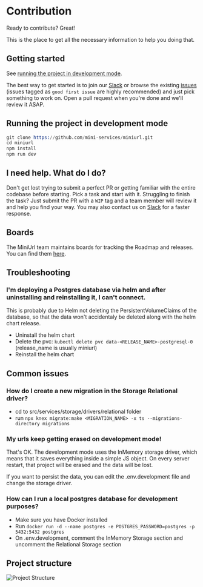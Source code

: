 # Contribution

Ready to contribute? Great!

This is the place to get all the necessary information to help you doing that.

## Getting started

See [running the project in development mode](#running-the-project-in-development-mode).

The best way to get started is to join our [Slack](https://join.slack.com/t/mini-services/shared_invite/zt-kkr2n6nl-AlboXMQO~~atqUM2Wd0oPg) or browse the existing [issues](https://github.com/mini-services/miniurl/issues/new/choose) (issues tagged as `good first issue` are highly recommended) and just pick something to work on. Open a pull request when you're done and we'll review it ASAP.

## Running the project in development mode
```s
git clone https://github.com/mini-services/miniurl.git
cd miniurl
npm install
npm run dev
```
## I need help. What do I do?
Don't get lost trying to submit a perfect PR or getting familiar with the entire codebase before starting. Pick a task and start with it. Struggling to finish the task? Just submit the PR with a `WIP` tag and a team member will review it and help you find your way. You may also contact us on [Slack](https://join.slack.com/t/mini-services/shared_invite/zt-kkr2n6nl-AlboXMQO~~atqUM2Wd0oPg) for a faster response.
## Boards

The MiniUrl team maintains boards for tracking the Roadmap and releases. You can find them [here](https://github.com/mini-services/miniurl/projects).

## Troubleshooting

### I'm deploying a Postgres database via helm and after uninstalling and reinstalling it, I can't connect.
This is probably due to Helm not deleting the PersistentVolumeClaims of the database, so that the data won't accidentaly be deleted along with the helm chart release.

-   Uninstall the helm chart
-   Delete the pvc: `kubectl delete pvc data-<RELEASE_NAME>-postgresql-0` (release_name is usually miniurl)
-   Reinstall the helm chart

## Common issues

### How do I create a new migration in the Storage Relational driver?
-   cd to src/services/storage/drivers/relational folder
-   run `npx knex migrate:make <MIGRATION_NAME> -x ts --migrations-directory migrations`

### My urls keep getting erased on development mode!
That's OK. The development mode uses the InMemory storage driver, which means that it saves everything inside a simple JS object. On every server restart, that project will be erased and the data will be lost.

If you want to persist the data, you can edit the .env.development file and change the storage driver.

### How can I run a local postgres database for development purposes?
-   Make sure you have Docker installed
-   Run `docker run -d --name postgres -e POSTGRES_PASSWORD=postgres -p 5432:5432 postgres`
-   On .env.development, comment the InMemory Storage section and uncomment the Relational Storage section
## Project structure

![Project Structure](assets/miniurl.svg)
